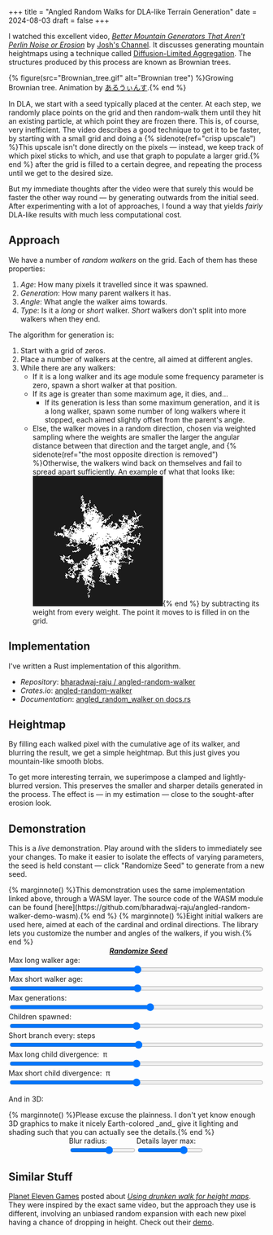 +++
title = "Angled Random Walks for DLA-like Terrain Generation"
date = 2024-08-03
draft = false
+++

<script type="module">
    import init, { hello, generate, to_image, heightmap_blur } from './demo-wasm/angled_random_walker_demo_wasm.js';
    async function run() {
        await init();
        const result = hello();
        if (result !== 42)
            throw new Error("wasm hello doesn't work!");
    }
    window.generate = generate;
    window.to_image = to_image;
    window.heightmap_blur = heightmap_blur;
    window.init = init;
</script>

I watched this excellent video, [*Better Mountain Generators That Aren't Perlin Noise or Erosion*](https://www.youtube.com/watch?v=gsJHzBTPG0Y) by [Josh's Channel](https://www.youtube.com/@JoshsHandle). It discusses generating mountain heightmaps
using a technique called [Diffusion-Limited Aggregation](https://en.wikipedia.org/wiki/Diffusion-limited_aggregation). The structures produced by this process are known as Brownian trees.

{% figure(src="Brownian_tree.gif" alt="Brownian tree") %}Growing Brownian tree. Animation by [あるうぃんす](https://commons.wikimedia.org/wiki/File:Brownian_tree.gif).{% end %}

In <abbr>DLA</abbr>, we start with a seed typically placed at the center. At each step, we randomly place points on the grid and then random-walk them until they hit an existing particle, at which point they are frozen there. This is, of course, very inefficient. The video describes a good technique to get it to be faster, by starting with a small grid and doing a {% sidenote(ref="crisp upscale") %}This upscale isn't done directly on the pixels — instead, we keep track of which pixel sticks to which, and use that graph to populate a larger grid.{% end %} after the grid is filled to a certain degree, and repeating the process until we get to the desired size.

But my immediate thoughts after the video were that surely this would be faster the other way round — by generating outwards from the initial seed. After experimenting with a lot of approaches, I found a way that yields _fairly_ <abbr>DLA</abbr>-like results with much less computational cost.

## Approach

We have a number of *random walkers* on the grid. Each of them has these properties:

  1. *Age*: How many pixels it travelled since it was spawned.
  2. *Generation*: How many parent walkers it has.
  3. *Angle*: What angle the walker aims towards.
  4. *Type*: Is it a _long_ or _short_ walker. _Short_ walkers don't split into more walkers when they end.

The algorithm for generation is:

  1. Start with a grid of zeros.
  2. Place a number of walkers at the centre, all aimed at different angles.
  3. While there are any walkers:
      - If it is a long walker and its age module some frequency parameter is zero, spawn a short walker at that position.
      - If its age is greater than some maximum age, it dies, and…
        - If its generation is less than some maximum generation, and it is a long walker, spawn some number of long walkers where it stopped, each aimed slightly offset from the parent's angle.
      - Else, the walker moves in a random direction, chosen via weighted sampling where the weights are smaller the larger the angular distance between that direction and the target angle, and {% sidenote(ref="the most opposite direction is removed") %}Otherwise, the walkers wind back on themselves and fail to spread apart sufficiently. An example of what that looks like: ![with least likely included, the generated shape is a lot smaller and more bloblike](./with-least-likely-included.png){% end %} by subtracting its weight from every weight. The point it moves to is filled in on the grid.

## Implementation

I've written a Rust implementation of this algorithm.

  - *Repository*: [bharadwaj-raju / angled-random-walker](https://github.com/bharadwaj-raju/angled-random-walker)
  - *Crates.io*: [angled-random-walker](https://crates.io/crates/angled-random-walker)
  - *Documentation*: [angled_random_walker on docs.rs](https://docs.rs/angled-random-walker/latest/angled_random_walker/)

## Heightmap

By filling each walked pixel with the cumulative age of its walker, and blurring the result, we get a simple heightmap. But this just gives you mountain-like smooth blobs.

To get more interesting terrain, we superimpose a clamped and lightly-blurred version. This preserves the smaller and sharper details generated in the process. The effect is — in my estimation — close to the sought-after erosion look.

## Demonstration

This is a _live_ demonstration. Play around with the sliders to immediately see your changes. To make it easier to isolate the effects of varying parameters, the seed is held constant — click "Randomize Seed" to generate from a new seed.

<script src="/js/three.min.js"></script>
<script src="/js/OrbitControls.js"></script>
<script>
    const scene = new THREE.Scene();
    scene.background = new THREE.Color(0x1b1b1b);
    scene.fog = new THREE.Fog(0x0, 1, 10000);
    const light = new THREE.PointLight(0xffffff, 1)
    const camera = new THREE.PerspectiveCamera(75, 1, 0.01, 1000);
    camera.add(light);
    const renderer = new THREE.WebGLRenderer();
    camera.position.z = 0.6;
    camera.position.y = 0.2;
    console.log(camera.position);
    renderer.setSize(512, 512);
    const controls = new THREE.OrbitControls(camera, renderer.domElement);
    function animate() {
        requestAnimationFrame(animate);
        controls.update();
        renderer.render(scene, camera);
    }
    animate();
</script>

<script>
    function getRandomInt(max) {
        return Math.floor(Math.random() * max);
    }
    function generateSeed() {
        const arr = [];
        for (let i = 0; i < 8; i++) {
            arr.push(getRandomInt(256));
        }
        return arr;
    }
</script>

<script src="/js/alpine.min.js" defer></script>

<div x-data="{
    seed: [1, 2, 3, 4, 5, 6, 7, 8],
    canvas2dContext: undefined,
    canvas3dContainer: undefined,
    longAge: 75,
    shortAge: 35,
    generations: 4,
    maxChildren: 2,
    shortBranchFreq: 20,
    longDivergence: 0.2,
    shortDivergence: 0.3,
    blurRadius: 20,
    detailsMax: 15,
    async rawData() {
        await window.init();
        return window.generate(512, this.longAge, this.shortAge, this.generations, this.maxChildren, this.longDivergence, this.shortDivergence, this.shortBranchFreq, this.seed);
    },
    async image(data) {
        await window.init();
        return new Uint8ClampedArray(window.to_image(data));
    },
    async mesh(data) {
        await window.init();
        const heightmapTexture = new THREE.DataTexture(
            window.heightmap_blur(data, this.blurRadius, this.detailsMax),
            512,
            512,
            THREE.RedFormat,
            THREE.UnsignedByteType
        );
        heightmapTexture.wrapS = THREE.RepeatWrapping;
        heightmapTexture.repeat.x = -1;
        heightmapTexture.needsUpdate = true;
        const material = new THREE.MeshStandardMaterial({
            color: 0xffffff,
            displacementMap: heightmapTexture,
            displacementScale: 205,
            side: THREE.DoubleSide,
            flatShading: true,
        });
        const geometry = new THREE.PlaneBufferGeometry(1024, 1024, 256, 256);
        geometry.computeVertexNormals();
        geometry.normalizeNormals();
        const mesh = new THREE.Mesh(geometry, material);
        mesh.position.set(0, 0, 0);
        mesh.rotation.x = -Math.PI / 2;
        mesh.rotation.z = -Math.PI;
        mesh.scale.set(1 / 1024, 1 / 1024, 1 / 1024);
        return mesh;
    }
}" x-effect="
    const depends = [longAge, shortAge, generations,
                     maxChildren, longDivergence, shortDivergence,
                     shortBranchFreq, seed, blurRadius, detailsMax];
    const data = await rawData();
    const mesh3d = await mesh(data);
    canvas2dContext && canvas2dContext.putImageData(new ImageData(await image(data), 512, 512), 0, 0);
    canvas3dContainer && canvas3dContainer.appendChild(renderer.domElement);
    scene.clear();
    scene.add(camera);
    scene.add(mesh3d);
">
    <style>
        #demo-container {
            margin-top: calc(3 * var(--gap));
            display: flex;
            gap: var(--gap);
        }
        #demo-3d-container {
            padding: 0px;
            margin: var(--gap) auto;
            width: 512px;
        }
        #demo-3d-container canvas {
            border: 1px solid var(--text);
            cursor: grab;
        }
        #demo-3d-controls {
            display: flex;
            justify-content: center;
            gap: var(--gap);
        }
        .demo-3d-control {
            display: flex;
            flex-direction: column;
        }
        @media (max-width: 1400px) {
            #demo-container {
                flex-direction: column;
                padding: 0;
                border: none;
                width: 100% !important;
            }
            #demo-canvas {
                width: 100% !important;
                min-width: 100% !important;
                max-width: 100% !important;
                height: unset !important;
            }
            #demo-3d-whole-container, #demo-3d-controls, #demo-3d-container {
                width: 100% !important;
            }
        }
        #demo-container-left {
            width: 512px;
            min-width: 512px;
            max-width: 512px;
            text-align: center;
        }
        #demo-canvas {
            border: 1px solid var(--text);
            background-color: var(--base-dark);
            width: 512px;
            min-width: 512px;
            max-width: 512px;
            height: 512px;
        }
        .demo-control {
            display: flex;
            flex-direction: column;
            width: 100%;
        }
        #demo-controls-container {
            display: flex;
            flex-direction: column;
            gap: calc(var(--gap) / 2);
            flex-grow: 1;
        }
        #gen-btn {
            background: none;
            border: none;
            color: inherit;
            font-size: inherit;
            font-family: inherit;
            text-decoration: underline;
            font-style: italic;
            font-weight: bold;
            cursor: pointer;
        }
    </style>
    {% marginnote() %}This demonstration uses the same implementation linked above, through a <abbr>WASM</abbr> layer. The source code of the <abbr>WASM</abbr> module can be found [here](https://github.com/bharadwaj-raju/angled-random-walker-demo-wasm).{% end %}
    {% marginnote() %}Eight initial walkers are used here, aimed at each of the cardinal and ordinal directions. The library lets you customize the number and angles of the walkers, if you wish.{% end %}
    <div id="demo-container">
        <div id="demo-container-left">
            <canvas x-init="canvas2dContext = $el.getContext('2d')" id="demo-canvas" width="512" height="512"></canvas>
            <button @click="seed = generateSeed()" id="gen-btn">Randomize Seed</button>
        </div>
        <div id="demo-controls-container">
            <div class="demo-control">
                <label for="max-long-age">Max long walker age: <span x-text="longAge"></span></label>
                <input type="range" id="max-long-age" x-model="longAge" min="1" max="100" step="1">
            </div>
            <div class="demo-control">
                <label for="max-short-age">Max short walker age: <span x-text="shortAge"></span></label>
                <input type="range" id="max-short-age" x-model="shortAge" min="1" max="100" step="1">
            </div>
            <div class="demo-control">
                <label for="max-gen">Max generations: <span x-text="generations"></span></label>
                <input type="range" id="max-gen" x-model="generations" min="1" max="10"  step="1">
            </div>
            <div class="demo-control">
                <label for="max-children">Children spawned: <span x-text="maxChildren"></span></label>
                <input type="range" id="max-children" x-model="maxChildren" min="1" max="5"  step="1">
            </div>
            <div class="demo-control">
                <label for="short-branch-freq">Short branch every: <span x-text="shortBranchFreq"></span> steps</label>
                <input type="range" id="short-branch-freq" x-model="shortBranchFreq" min="1" max="70"  step="1">
            </div>
            <div class="demo-control">
                <label for="long-angle-divergence">Max long child divergence: <span x-text="longDivergence"></span>&nbsp;π</label>
                <input type="range" id="long-angle-divergence" x-model="longDivergence" min="0.1" max="1.0"
                    step="0.05">
            </div>
            <div class="demo-control">
                <label for="short-angle-divergence">Max short child divergence: <span x-text="shortDivergence"></span>&nbsp;π</label>
                <input type="range" id="short-angle-divergence" x-model="shortDivergence" min="0.1" max="1.0"
                    step="0.05">
            </div>
        </div>
    </div>
    <p>And in 3D:</p>
    {% marginnote() %}Please excuse the plainness. I don't yet know enough 3D graphics to make it nicely Earth-colored _and_ give it lighting and shading such that you can actually see the details.{% end %}
    <div id="demo-3d-whole-container">
        <div x-init="canvas3dContainer = $el" id="demo-3d-container"></div>
        <div id="demo-3d-controls">
            <div class="demo-3d-control">
                <label for="blur-radius">Blur radius: <span x-text="blurRadius"></span></label>
                <input type="range" id="blur-radius" x-model="blurRadius" min="1" max="32" value="20" step="1">
            </div>
            <div class="demo-3d-control">
                <label for="details-max">Details layer max: <span x-text="detailsMax"></span></label>
                <input type="range" id="details-max" x-model="detailsMax" min="1" max="20" value="15" step="1">
            </div>
        </div>
    </div>
</div>

## Similar Stuff

[Planet Eleven Games](https://planet11games.com/) posted about [*Using drunken walk for height maps*](https://old.reddit.com/r/proceduralgeneration/comments/1bup6wm/using_drunken_walk_for_height_maps/). They were inspired by the exact same video, but the approach they use is different, involving an unbiased random expansion with each new pixel having a chance of dropping in height. Check out their [demo](https://planet11games.com/drunkwalk/).
